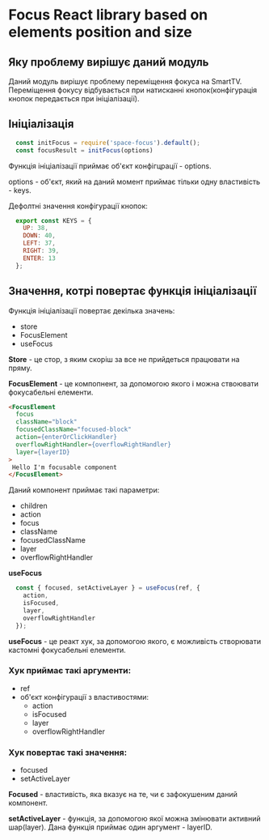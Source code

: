 # Focus React library based on elements position and size

## Яку проблему вирішує даний модуль

Даний модуль вирішує проблему переміщення фокуса на SmartTV. Переміщення фокусу відбувається при натисканні кнопок(конфігурація кнопок передається при ініціалізації).

## Ініціалізація

```js
  const initFocus = require('space-focus').default();
  const focusResult = initFocus(options)
```
Функція ініціалізації приймає об'єкт конфігцрації - options.

options - об'єкт, який на даний момент приймає тільки одну властивість - keys.

Дефолтні значення конфігурації кнопок:
```js
  export const KEYS = {
    UP: 38,
    DOWN: 40,
    LEFT: 37,
    RIGHT: 39,
    ENTER: 13
  };
```

## Значення, котрі повертає функція ініціалізації
Функція ініціалізації повертає декілька значень:

- store
- FocusElement
- useFocus

__Store__ - це стор, з яким скоріш за все не прийдеться працювати на пряму.

__FocusElement__ - це компопнент, за допомогою якого і можна ствоювати фокусабельні елементи.

```html
<FocusElement
  focus
  className="block"
  focusedClassName="focused-block"
  action={enterOrClickHandler}
  overflowRightHandler={overflowRightHandler}
  layer={layerID}
>
 Hello I'm focusable component
</FocusElement>
```

Даний компонент приймає такі параметри:
- children
- action
- focus
- className
- focusedClassName
- layer
- overflowRightHandler

__useFocus__

```js
  const { focused, setActiveLayer } = useFocus(ref, {
    action,
    isFocused,
    layer,
    overflowRightHandler
  });
```

__useFocus__ - це реакт хук, за допомогою якого, є можливість створювати кастомні фокусабельні елементи.

### Хук приймає такі аргументи:

- ref
- об'єкт конфігурації з властивостями:
  - action
  - isFocused
  - layer
  - overflowRightHandler

### Хук повертає такі значення:

- focused
- setActiveLayer

__Focused__ - властивість, яка вказує на те, чи є зафокушеним даний компонент.

__setActiveLayer__ - функція, за допомогою якої можна змінювати активний шар(layer). Дана функція приймає один аргумент - layerID.